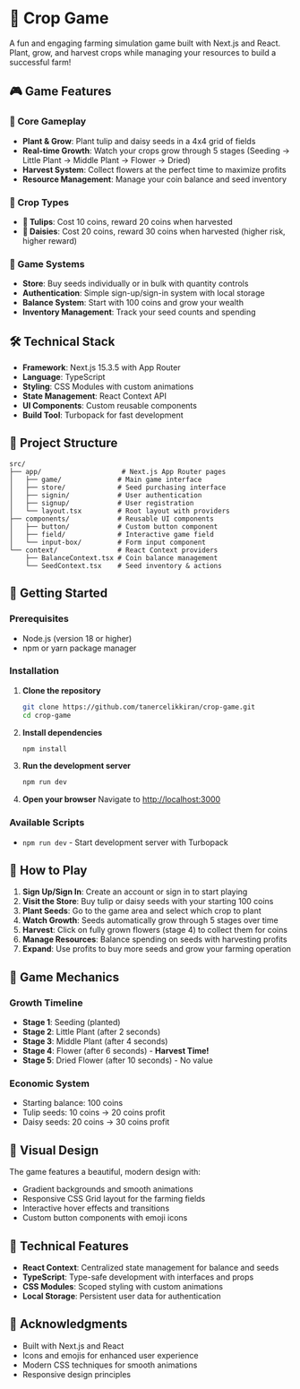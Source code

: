 # 🌱 Crop Game

A fun and engaging farming simulation game built with Next.js and React. Plant, grow, and harvest crops while managing your resources to build a successful farm!

## 🎮 Game Features

### 🌾 Core Gameplay

- **Plant & Grow**: Plant tulip and daisy seeds in a 4x4 grid of fields
- **Real-time Growth**: Watch your crops grow through 5 stages (Seeding → Little Plant → Middle Plant → Flower → Dried)
- **Harvest System**: Collect flowers at the perfect time to maximize profits
- **Resource Management**: Manage your coin balance and seed inventory

### 🌺 Crop Types

- **🌷 Tulips**: Cost 10 coins, reward 20 coins when harvested
- **🌼 Daisies**: Cost 20 coins, reward 30 coins when harvested (higher risk, higher reward)

### 🏪 Game Systems

- **Store**: Buy seeds individually or in bulk with quantity controls
- **Authentication**: Simple sign-up/sign-in system with local storage
- **Balance System**: Start with 100 coins and grow your wealth
- **Inventory Management**: Track your seed counts and spending

## 🛠️ Technical Stack

- **Framework**: Next.js 15.3.5 with App Router
- **Language**: TypeScript
- **Styling**: CSS Modules with custom animations
- **State Management**: React Context API
- **UI Components**: Custom reusable components
- **Build Tool**: Turbopack for fast development

## 📁 Project Structure

```
src/
├── app/                    # Next.js App Router pages
│   ├── game/              # Main game interface
│   ├── store/             # Seed purchasing interface
│   ├── signin/            # User authentication
│   ├── signup/            # User registration
│   └── layout.tsx         # Root layout with providers
├── components/            # Reusable UI components
│   ├── button/            # Custom button component
│   ├── field/             # Interactive game field
│   └── input-box/         # Form input component
└── context/               # React Context providers
    ├── BalanceContext.tsx # Coin balance management
    └── SeedContext.tsx    # Seed inventory & actions
```

## 🚀 Getting Started

### Prerequisites

- Node.js (version 18 or higher)
- npm or yarn package manager

### Installation

1. **Clone the repository**

   ```bash
   git clone https://github.com/tanercelikkiran/crop-game.git
   cd crop-game
   ```

2. **Install dependencies**

   ```bash
   npm install
   ```

3. **Run the development server**

   ```bash
   npm run dev
   ```

4. **Open your browser**
   Navigate to [http://localhost:3000](http://localhost:3000)

### Available Scripts

- `npm run dev` - Start development server with Turbopack

## 🎯 How to Play

1. **Sign Up/Sign In**: Create an account or sign in to start playing
2. **Visit the Store**: Buy tulip or daisy seeds with your starting 100 coins
3. **Plant Seeds**: Go to the game area and select which crop to plant
4. **Watch Growth**: Seeds automatically grow through 5 stages over time
5. **Harvest**: Click on fully grown flowers (stage 4) to collect them for coins
6. **Manage Resources**: Balance spending on seeds with harvesting profits
7. **Expand**: Use profits to buy more seeds and grow your farming operation

## 🎨 Game Mechanics

### Growth Timeline

- **Stage 1**: Seeding (planted)
- **Stage 2**: Little Plant (after 2 seconds)
- **Stage 3**: Middle Plant (after 4 seconds)
- **Stage 4**: Flower (after 6 seconds) - **Harvest Time!**
- **Stage 5**: Dried Flower (after 10 seconds) - No value

### Economic System

- Starting balance: 100 coins
- Tulip seeds: 10 coins → 20 coins profit
- Daisy seeds: 20 coins → 30 coins profit

## 🎨 Visual Design

The game features a beautiful, modern design with:

- Gradient backgrounds and smooth animations
- Responsive CSS Grid layout for the farming fields
- Interactive hover effects and transitions
- Custom button components with emoji icons

## 🔧 Technical Features

- **React Context**: Centralized state management for balance and seeds
- **TypeScript**: Type-safe development with interfaces and props
- **CSS Modules**: Scoped styling with custom animations
- **Local Storage**: Persistent user data for authentication

## 🙏 Acknowledgments

- Built with Next.js and React
- Icons and emojis for enhanced user experience
- Modern CSS techniques for smooth animations
- Responsive design principles